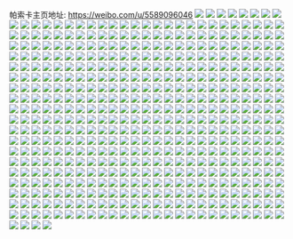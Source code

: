 帕索卡主页地址: https://weibo.com/u/5589096046 
![](https://wx4.sinaimg.cn/mw2000/0066fhcqgy1h96hmkjwcbj32d035c1ky.jpg) 
![](https://wx4.sinaimg.cn/mw2000/0066fhcqgy1h96hmlskj7j32bc3347wi.jpg) 
![](https://wx4.sinaimg.cn/mw2000/0066fhcqgy1h96hmn0o5oj32d035c4qq.jpg) 
![](https://wx4.sinaimg.cn/mw2000/0066fhcqgy1h96i9kzz8qj32eo37knpf.jpg) 
![](https://wx4.sinaimg.cn/mw2000/0066fhcqgy1h96i9lie3wj30xc18gnc5.jpg) 
![](https://wx4.sinaimg.cn/mw2000/0066fhcqgy1h96i9lu96cj307t0dwwf2.jpg) 
![](https://wx4.sinaimg.cn/mw2000/0066fhcqgy1h95vjt4cukj3340269x6q.jpg) 
![](https://wx4.sinaimg.cn/mw2000/0066fhcqgy1h95vjurk4mj32ls2bcx6q.jpg) 
![](https://wx4.sinaimg.cn/mw2000/0066fhcqgy1h95vjwvc4vj32dc35snpe.jpg) 
![](https://wx4.sinaimg.cn/mw2000/0066fhcqgy1h95vjy55m6j31dc0wwx03.jpg) 
![](https://wx4.sinaimg.cn/mw2000/0066fhcqgy1h95vjyvlrhj31dc0wwh74.jpg) 
![](https://wx4.sinaimg.cn/mw2000/0066fhcqgy1h95vk1i2b0j33k02dcx6q.jpg) 
![](https://wx4.sinaimg.cn/mw2000/0066fhcqgy1h95vk3a3stj321y340b2a.jpg) 
![](https://wx4.sinaimg.cn/mw2000/0066fhcqgy1h95vk5n94qj33k02dcx6q.jpg) 
![](https://wx4.sinaimg.cn/mw2000/0066fhcqly1h94thslkz1j31900u0dov.jpg) 
![](https://wx4.sinaimg.cn/mw2000/0066fhcqly1h94thtpv8yj31900u0wk1.jpg) 
![](https://wx4.sinaimg.cn/mw2000/0066fhcqly1h94tht3t09j31900u0ack.jpg) 
![](https://wx4.sinaimg.cn/mw2000/0066fhcqly1h94thoirl9j30u0140ajb.jpg) 
![](https://wx4.sinaimg.cn/mw2000/0066fhcqly1h94thqjk1sj30u00u0n24.jpg) 
![](https://wx4.sinaimg.cn/mw2000/0066fhcqly1h94thp6pk8j30u0140teq.jpg) 
![](https://wx4.sinaimg.cn/mw2000/0066fhcqly1h94thr855aj30u019p7au.jpg) 
![](https://wx4.sinaimg.cn/mw2000/0066fhcqly1h94thpx09gj31900u0qaj.jpg) 
![](https://wx4.sinaimg.cn/mw2000/0066fhcqly1h94thruwu8j317s0u0qbo.jpg) 
![](https://wx4.sinaimg.cn/mw2000/0066fhcqgy1h90x4vyzxyj31c01s0tu1.jpg) 
![](https://wx4.sinaimg.cn/mw2000/0066fhcqgy1h90x50iu90j31c01s0h73.jpg) 
![](https://wx4.sinaimg.cn/mw2000/0066fhcqgy1h90x4xwvmgj31c01s0qp1.jpg) 
![](https://wx4.sinaimg.cn/mw2000/0066fhcqgy1h90x4zpsupj31c01s0x25.jpg) 
![](https://wx4.sinaimg.cn/mw2000/0066fhcqgy1h90x4t8j42j31dc0wwqkr.jpg) 
![](https://wx4.sinaimg.cn/mw2000/0066fhcqgy1h90x4yqslrj31c01s0e1e.jpg) 
![](https://wx4.sinaimg.cn/mw2000/0066fhcqgy1h90x4v5a3rj31c01s01el.jpg) 
![](https://wx4.sinaimg.cn/mw2000/0066fhcqgy1h90x4u7lf0j31c01s0aw8.jpg) 
![](https://wx4.sinaimg.cn/mw2000/0066fhcqgy1h90x51bb5qj31c01s0tuj.jpg) 
![](https://wx4.sinaimg.cn/mw2000/0066fhcqgy1h90x4x3ibuj31c01s01fg.jpg) 
![](https://wx4.sinaimg.cn/mw2000/0066fhcqgy1h902j51r2rj33k02dcu0y.jpg) 
![](https://wx4.sinaimg.cn/mw2000/0066fhcqgy1h902j9pn85j321d340x6p.jpg) 
![](https://wx4.sinaimg.cn/mw2000/0066fhcqgy1h902jq8dggj32d02nk1ky.jpg) 
![](https://wx4.sinaimg.cn/mw2000/0066fhcqgy1h902jrz168j32nk2d04qq.jpg) 
![](https://wx4.sinaimg.cn/mw2000/0066fhcqgy1h902jjcu3ij32dc3k0x6q.jpg) 
![](https://wx4.sinaimg.cn/mw2000/0066fhcqgy1h902jc593fj3340244hdv.jpg) 
![](https://wx4.sinaimg.cn/mw2000/0066fhcqgy1h902je5u2ej3213340e82.jpg) 
![](https://wx4.sinaimg.cn/mw2000/0066fhcqgy1h902jgsj91j33k02dcqv6.jpg) 
![](https://wx4.sinaimg.cn/mw2000/0066fhcqgy1h902jnukj9j34tc37khdy.jpg) 
![](https://wx4.sinaimg.cn/mw2000/0066fhcqgy1h8oa9zpmn2j32dc3k0x6q.jpg) 
![](https://wx4.sinaimg.cn/mw2000/0066fhcqgy1h8oaa2lg4ij33k02dc1kz.jpg) 
![](https://wx4.sinaimg.cn/mw2000/0066fhcqgy1h8oaa6oo65j32dc3k0e83.jpg) 
![](https://wx4.sinaimg.cn/mw2000/0066fhcqgy1h8oaa9q254j32dc3k0qv6.jpg) 
![](https://wx4.sinaimg.cn/mw2000/0066fhcqgy1h8oa4ltxmdj32dc3k07wj.jpg) 
![](https://wx4.sinaimg.cn/mw2000/0066fhcqgy1h8oa4t8mbtj33k02dc7wj.jpg) 
![](https://wx4.sinaimg.cn/mw2000/0066fhcqgy1h8oa4pqdxuj33k02dcu10.jpg) 
![](https://wx4.sinaimg.cn/mw2000/0066fhcqgy1h8oa4ib744j31dc0ww7lb.jpg) 
![](https://wx4.sinaimg.cn/mw2000/0066fhcqgy1h8oa4hfhgdj31dc0wwh6q.jpg) 
![](https://wx4.sinaimg.cn/mw2000/0066fhcqgy1h8ngwns8fhj31dc0wwqnt.jpg) 
![](https://wx4.sinaimg.cn/mw2000/0066fhcqgy1h8ngwptuikj31dc0wwqlv.jpg) 
![](https://wx4.sinaimg.cn/mw2000/0066fhcqgy1h8ngwtv6pcj316a0s6ts5.jpg) 
![](https://wx4.sinaimg.cn/mw2000/0066fhcqgy1h8ngx08x32j31870t6nd0.jpg) 
![](https://wx4.sinaimg.cn/mw2000/0066fhcqgy1h8ngx4qglpj31dc0wwaut.jpg) 
![](https://wx4.sinaimg.cn/mw2000/0066fhcqgy1h8ngxjsbi6j32xe1z71kz.jpg) 
![](https://wx4.sinaimg.cn/mw2000/0066fhcqly1h8mdymj0jmj31900u0jv8.jpg) 
![](https://wx4.sinaimg.cn/mw2000/0066fhcqly1h8mdyn2gyfj318z0u0gpt.jpg) 
![](https://wx4.sinaimg.cn/mw2000/0066fhcqly1h8mdynra1rj318z0u048j.jpg) 
![](https://wx4.sinaimg.cn/mw2000/0066fhcqly1h8mdylwp6zj30u0140gpf.jpg) 
![](https://wx4.sinaimg.cn/mw2000/0066fhcqly1h8mdyo4a1cj31400u043j.jpg) 
![](https://wx4.sinaimg.cn/mw2000/0066fhcqly1h8m258f4ryj30u0140qay.jpg) 
![](https://wx4.sinaimg.cn/mw2000/0066fhcqly1h8m25b2zksj30u01407bj.jpg) 
![](https://wx4.sinaimg.cn/mw2000/0066fhcqly1h8m259fk1dj30u01400wl.jpg) 
![](https://wx4.sinaimg.cn/mw2000/0066fhcqly1h8m259z0ljj30u014011b.jpg) 
![](https://wx4.sinaimg.cn/mw2000/0066fhcqly1h8m25ajyj1j31400u0gps.jpg) 
![](https://wx4.sinaimg.cn/mw2000/0066fhcqly1h8m258z0ydj30u0140diy.jpg) 
![](https://wx4.sinaimg.cn/mw2000/0066fhcqgy1h8h9i9v5wjj30rr1dcdw9.jpg) 
![](https://wx4.sinaimg.cn/mw2000/0066fhcqgy1h8h9i2js49j31dc0ww1dc.jpg) 
![](https://wx4.sinaimg.cn/mw2000/0066fhcqgy1h8h9i37mu5j30ww1dc7nk.jpg) 
![](https://wx4.sinaimg.cn/mw2000/0066fhcqgy1h8h9i5yv36j31dc0ww4k5.jpg) 
![](https://wx4.sinaimg.cn/mw2000/0066fhcqgy1h8h9i7ies5j31dc0wwdza.jpg) 
![](https://wx4.sinaimg.cn/mw2000/0066fhcqgy1h8h9i93pufj30ww1dckam.jpg) 
![](https://wx4.sinaimg.cn/mw2000/0066fhcqgy1h8h9i3vc6mj31dc0wwqkz.jpg) 
![](https://wx4.sinaimg.cn/mw2000/0066fhcqgy1h8h9i4kn5cj30ww1dctme.jpg) 
![](https://wx4.sinaimg.cn/mw2000/0066fhcqgy1h8h9i57bivj31dc0wwapp.jpg) 
![](https://wx4.sinaimg.cn/mw2000/0066fhcqgy1h8h9i6q4znj31dc0wwe06.jpg) 
![](https://wx4.sinaimg.cn/mw2000/0066fhcqgy1h8h9i8bmhpj31dc0ww1e8.jpg) 
![](https://wx4.sinaimg.cn/mw2000/0066fhcqly1h8gfrin9a1j31900u044o.jpg) 
![](https://wx4.sinaimg.cn/mw2000/0066fhcqly1h8gfyl9ysvj31900u0dm9.jpg) 
![](https://wx4.sinaimg.cn/mw2000/0066fhcqly1h8gfyltbcqj31900u0q87.jpg) 
![](https://wx4.sinaimg.cn/mw2000/0066fhcqly1h8gfym861pj31900u0age.jpg) 
![](https://wx4.sinaimg.cn/mw2000/0066fhcqly1h8gfyn31ijj31900u0q7p.jpg) 
![](https://wx4.sinaimg.cn/mw2000/0066fhcqly1h8gfynkpmwj30u019042w.jpg) 
![](https://wx4.sinaimg.cn/mw2000/0066fhcqly1h8gfynyf5zj31900u0thh.jpg) 
![](https://wx4.sinaimg.cn/mw2000/0066fhcqly1h8gfyo8takj30u0190wk3.jpg) 
![](https://wx4.sinaimg.cn/mw2000/0066fhcqly1h8gfyolm9fj31900u0tcv.jpg) 
![](https://wx4.sinaimg.cn/mw2000/0066fhcqly1h8gfyp01snj30u0140agx.jpg) 
![](https://wx4.sinaimg.cn/mw2000/0066fhcqly1h8gbngdoc4j31900u0gq7.jpg) 
![](https://wx4.sinaimg.cn/mw2000/0066fhcqly1h8gbneoo32j30u0140wjz.jpg) 
![](https://wx4.sinaimg.cn/mw2000/0066fhcqly1h8gbndoyjtj30u0140q8v.jpg) 
![](https://wx4.sinaimg.cn/mw2000/0066fhcqly1h8gbnd6x1ej30u0140tfi.jpg) 
![](https://wx4.sinaimg.cn/mw2000/0066fhcqly1h8gbne6oj9j30u01407b8.jpg) 
![](https://wx4.sinaimg.cn/mw2000/0066fhcqly1h8gbnfj43mj30u0140gsl.jpg) 
![](https://wx4.sinaimg.cn/mw2000/0066fhcqly1h8gbng10n9j30u01407af.jpg) 
![](https://wx4.sinaimg.cn/mw2000/0066fhcqly1h8gbngy62ij30u00u0akg.jpg) 
![](https://wx4.sinaimg.cn/mw2000/0066fhcqly1h8gbnhlkyqj30u00u0k35.jpg) 
![](https://wx4.sinaimg.cn/mw2000/0066fhcqgy1h8fzcyq73yj31400u0wju.jpg) 
![](https://wx4.sinaimg.cn/mw2000/0066fhcqgy1h8fz9r4h99j30u0190144.jpg) 
![](https://wx4.sinaimg.cn/mw2000/0066fhcqgy1h8fz9nj2bij31900u0wm0.jpg) 
![](https://wx4.sinaimg.cn/mw2000/0066fhcqgy1h8fz9q32mej30u019011e.jpg) 
![](https://wx4.sinaimg.cn/mw2000/0066fhcqgy1h8fz9ojz0vj30u0190wjm.jpg) 
![](https://wx4.sinaimg.cn/mw2000/0066fhcqgy1h8fz9qj055j31900u043h.jpg) 
![](https://wx4.sinaimg.cn/mw2000/0066fhcqgy1h8fz9o29ngj31900u07cs.jpg) 
![](https://wx4.sinaimg.cn/mw2000/0066fhcqgy1h8fz9pjehzj30u019079q.jpg) 
![](https://wx4.sinaimg.cn/mw2000/0066fhcqgy1h8fz9p2cl2j31900u0dkz.jpg) 
![](https://wx4.sinaimg.cn/mw2000/0066fhcqgy1h8fz9roystj30u0190dm3.jpg) 
![](https://wx4.sinaimg.cn/mw2000/0066fhcqgy1h8fdu9tny7j31400u045w.jpg) 
![](https://wx4.sinaimg.cn/mw2000/0066fhcqgy1h8fe188v7fj30u00u0n0h.jpg) 
![](https://wx4.sinaimg.cn/mw2000/0066fhcqgy1h8fdu982snj30u00u0gpp.jpg) 
![](https://wx4.sinaimg.cn/mw2000/0066fhcqgy1h8fdu8pds0j30u0140n1f.jpg) 
![](https://wx4.sinaimg.cn/mw2000/0066fhcqgy1h8fdu87grtj30u0140wlc.jpg) 
![](https://wx4.sinaimg.cn/mw2000/0066fhcqgy1h8fdu70mb4j30u0140afi.jpg) 
![](https://wx4.sinaimg.cn/mw2000/0066fhcqgy1h8fdu7idx0j30u014043r.jpg) 
![](https://wx4.sinaimg.cn/mw2000/0066fhcqgy1h8fdu3gqm2j30u0140n2w.jpg) 
![](https://wx4.sinaimg.cn/mw2000/0066fhcqgy1h8fdu54nk9j30u00u0gpb.jpg) 
![](https://wx4.sinaimg.cn/mw2000/0066fhcqgy1h8fdu3zkt6j30u0140tg0.jpg) 
![](https://wx4.sinaimg.cn/mw2000/0066fhcqgy1h8fdu6gbhij30u0140jyj.jpg) 
![](https://wx4.sinaimg.cn/mw2000/0066fhcqgy1h8fduad1udj31hc0u04bk.jpg) 
![](https://wx4.sinaimg.cn/mw2000/0066fhcqgy1h8fdub690cj31910u0wou.jpg) 
![](https://wx4.sinaimg.cn/mw2000/0066fhcqgy1h8f30luao5j318z0u0wow.jpg) 
![](https://wx4.sinaimg.cn/mw2000/0066fhcqgy1h8f30lcaksj31900u0dsf.jpg) 
![](https://wx4.sinaimg.cn/mw2000/0066fhcqgy1h8f30of59wj31900u0dmh.jpg) 
![](https://wx4.sinaimg.cn/mw2000/0066fhcqgy1h8f30ncliej30u0190grb.jpg) 
![](https://wx4.sinaimg.cn/mw2000/0066fhcqgy1h8f30oti3aj30w60lgtdi.jpg) 
![](https://wx4.sinaimg.cn/mw2000/0066fhcqgy1h8f30ns561j310z0onq87.jpg) 
![](https://wx4.sinaimg.cn/mw2000/0066fhcqgy1h8f30ru47yj30u01907c9.jpg) 
![](https://wx4.sinaimg.cn/mw2000/0066fhcqgy1h8f30meyyjj31900u0tit.jpg) 
![](https://wx4.sinaimg.cn/mw2000/0066fhcqgy1h8f30sekgqj31900u0dt8.jpg) 
![](https://wx4.sinaimg.cn/mw2000/0066fhcqgy1h8f30mvypfj30u01900yd.jpg) 
![](https://wx4.sinaimg.cn/mw2000/0066fhcqgy1h8f30pcgt2j317i0t0k2p.jpg) 
![](https://wx4.sinaimg.cn/mw2000/0066fhcqgy1h8f30purf5j31900u0tgo.jpg) 
![](https://wx4.sinaimg.cn/mw2000/0066fhcqgy1h8f30qo4awj31900u047k.jpg) 
![](https://wx4.sinaimg.cn/mw2000/0066fhcqgy1h8f30r7ahuj31900u07df.jpg) 
![](https://wx4.sinaimg.cn/mw2000/0066fhcqgy1h8e59sp5hjj30u00u07er.jpg) 
![](https://wx4.sinaimg.cn/mw2000/0066fhcqgy1h8e59t56q2j30u00u0q7c.jpg) 
![](https://wx4.sinaimg.cn/mw2000/0066fhcqgy1h8e59tmq52j30u00u0gql.jpg) 
![](https://wx4.sinaimg.cn/mw2000/0066fhcqgy1h8ds9d6wz9j31900u0tjh.jpg) 
![](https://wx4.sinaimg.cn/mw2000/0066fhcqgy1h8ds9dn0m1j30u01900yn.jpg) 
![](https://wx4.sinaimg.cn/mw2000/0066fhcqgy1h8ds9e4wo8j30u01907e0.jpg) 
![](https://wx4.sinaimg.cn/mw2000/0066fhcqgy1h8ds9eoc89j31900u0ai0.jpg) 
![](https://wx4.sinaimg.cn/mw2000/0066fhcqgy1h8ds9f7ezpj30u0190wlo.jpg) 
![](https://wx4.sinaimg.cn/mw2000/0066fhcqgy1h8ds9fo8txj30rc14utep.jpg) 
![](https://wx4.sinaimg.cn/mw2000/0066fhcqgy1h8ds9hxoqwj30u0190dpx.jpg) 
![](https://wx4.sinaimg.cn/mw2000/0066fhcqgy1h8ds9iixq7j30u01907er.jpg) 
![](https://wx4.sinaimg.cn/mw2000/0066fhcqgy1h8ds9gqkodj31900u0dlw.jpg) 
![](https://wx4.sinaimg.cn/mw2000/0066fhcqgy1h8ds9hdxexj30u0190n99.jpg) 
![](https://wx4.sinaimg.cn/mw2000/0066fhcqgy1h8ds6aze52j31900u0wk7.jpg) 
![](https://wx4.sinaimg.cn/mw2000/0066fhcqgy1h8ds6bvu9aj30u0190gv7.jpg) 
![](https://wx4.sinaimg.cn/mw2000/0066fhcqgy1h8ds6elsd9j30u019045p.jpg) 
![](https://wx4.sinaimg.cn/mw2000/0066fhcqgy1h8ds6cbh8qj30u0190dmf.jpg) 
![](https://wx4.sinaimg.cn/mw2000/0066fhcqgy1h8ds6behs5j30u0190wkl.jpg) 
![](https://wx4.sinaimg.cn/mw2000/0066fhcqgy1h8ds6dlircj30u0190k3n.jpg) 
![](https://wx4.sinaimg.cn/mw2000/0066fhcqgy1h8ds6d0hdjj30u0190q7n.jpg) 
![](https://wx4.sinaimg.cn/mw2000/0066fhcqgy1h8ds6e5aqij31900u0wox.jpg) 
![](https://wx4.sinaimg.cn/mw2000/0066fhcqgy1h8ds6f7izfj30u019019n.jpg) 
![](https://wx4.sinaimg.cn/mw2000/0066fhcqgy1h8ds6ftycsj30u01904ei.jpg) 
![](https://wx4.sinaimg.cn/mw2000/0066fhcqgy1h8dmytzs9tj31900u0tes.jpg) 
![](https://wx4.sinaimg.cn/mw2000/0066fhcqgy1h8dmyuk515j31900u0qa0.jpg) 
![](https://wx4.sinaimg.cn/mw2000/0066fhcqgy1h8dmyuzxjuj31900u0grz.jpg) 
![](https://wx4.sinaimg.cn/mw2000/0066fhcqgy1h8dmyvjd5nj31900u0jxx.jpg) 
![](https://wx4.sinaimg.cn/mw2000/0066fhcqgy1h8dmyw52yvj31900u07ar.jpg) 
![](https://wx4.sinaimg.cn/mw2000/0066fhcqgy1h8dmywqfgvj30u0140tfm.jpg) 
![](https://wx4.sinaimg.cn/mw2000/0066fhcqgy1h8dmyx96uej30u0140agy.jpg) 
![](https://wx4.sinaimg.cn/mw2000/0066fhcqgy1h8dmyyn60rj30u0140q9t.jpg) 
![](https://wx4.sinaimg.cn/mw2000/0066fhcqgy1h8dmyz7n6aj30u0140jur.jpg) 
![](https://wx4.sinaimg.cn/mw2000/0066fhcqgy1h8dmzf1hqsj30u0140798.jpg) 
![](https://wx4.sinaimg.cn/mw2000/0066fhcqgy1h8dmzg3gfaj30u0140grc.jpg) 
![](https://wx4.sinaimg.cn/mw2000/0066fhcqgy1h8dmzgo9rbj30u014045e.jpg) 
![](https://wx4.sinaimg.cn/mw2000/0066fhcqgy1h8dmzhat53j30u0140qa5.jpg) 
![](https://wx4.sinaimg.cn/mw2000/0066fhcqgy1h8dmzhu906j30u019010l.jpg) 
![](https://wx4.sinaimg.cn/mw2000/0066fhcqgy1h8dmzihmtij30u01hathe.jpg) 
![](https://wx4.sinaimg.cn/mw2000/0066fhcqgy1h8dmzmdywaj31hb0u0nbq.jpg) 
![](https://wx4.sinaimg.cn/mw2000/0066fhcqgy1h8dmznaskbj30u01hagwa.jpg) 
![](https://wx4.sinaimg.cn/mw2000/0066fhcqgy1h8dmzobknbj31hb0u0gwb.jpg) 
![](https://wx4.sinaimg.cn/mw2000/0066fhcqgy1h8dm4cafmcj30u01y0tgq.jpg) 
![](https://wx4.sinaimg.cn/mw2000/0066fhcqgy1h8cxrlhup7j31900u0108.jpg) 
![](https://wx4.sinaimg.cn/mw2000/0066fhcqgy1h8cxrnom6dj311w0p8gry.jpg) 
![](https://wx4.sinaimg.cn/mw2000/0066fhcqgy1h8cxrqbstgj31900u07cv.jpg) 
![](https://wx4.sinaimg.cn/mw2000/0066fhcqgy1h8cxrsd14xj30u019045d.jpg) 
![](https://wx4.sinaimg.cn/mw2000/0066fhcqgy1h8cxrub1pmj311u0p8gru.jpg) 
![](https://wx4.sinaimg.cn/mw2000/0066fhcqgy1h8cxrx4cpvj31900u0qc4.jpg) 
![](https://wx4.sinaimg.cn/mw2000/0066fhcqgy1h8cxs0qq0mj30u0190ai8.jpg) 
![](https://wx4.sinaimg.cn/mw2000/0066fhcqgy1h8cxs46dqqj318d0u0gtn.jpg) 
![](https://wx4.sinaimg.cn/mw2000/0066fhcqgy1h8cxsmw0n4j30u019010n.jpg) 
![](https://wx4.sinaimg.cn/mw2000/0066fhcqgy1h8cxsnpmswj30u0190dof.jpg) 
![](https://wx4.sinaimg.cn/mw2000/0066fhcqgy1h8cxspegkmj30u0190gus.jpg) 
![](https://wx4.sinaimg.cn/mw2000/0066fhcqgy1h8cxsr2lrsj30u01907cd.jpg) 
![](https://wx4.sinaimg.cn/mw2000/0066fhcqgy1h8cxss52j5j30u019jtdp.jpg) 
![](https://wx4.sinaimg.cn/mw2000/0066fhcqgy1h8cr0v4e7kj30u019041q.jpg) 
![](https://wx4.sinaimg.cn/mw2000/0066fhcqgy1h8cr0u3b09j30u0190dh6.jpg) 
![](https://wx4.sinaimg.cn/mw2000/0066fhcqgy1h8cr0wz9wgj318z0u0q4r.jpg) 
![](https://wx4.sinaimg.cn/mw2000/0066fhcqgy1h8cr0vyxm7j30u0190q5z.jpg) 
![](https://wx4.sinaimg.cn/mw2000/0066fhcqgy1h8cr0wl4gpj30u0190wgm.jpg) 
![](https://wx4.sinaimg.cn/mw2000/0066fhcqgy1h8cr0za4pxj30u0190gn5.jpg) 
![](https://wx4.sinaimg.cn/mw2000/0066fhcqgy1h8cr0yrb53j31900u077o.jpg) 
![](https://wx4.sinaimg.cn/mw2000/0066fhcqgy1h8cr0ul3bij30u0190n1k.jpg) 
![](https://wx4.sinaimg.cn/mw2000/0066fhcqgy1h8cr0yayghj31900u0441.jpg) 
![](https://wx4.sinaimg.cn/mw2000/0066fhcqgy1h8cr0zqfvhj30u0190myi.jpg) 
![](https://wx4.sinaimg.cn/mw2000/0066fhcqgy1h8bwh2epqkj31900u042i.jpg) 
![](https://wx4.sinaimg.cn/mw2000/0066fhcqgy1h8bwh2ucg0j30u0140q5o.jpg) 
![](https://wx4.sinaimg.cn/mw2000/0066fhcqgy1h8bwstd12gj30u0140djy.jpg) 
![](https://wx4.sinaimg.cn/mw2000/0066fhcqgy1h8bwh4apvmj31900u0wkk.jpg) 
![](https://wx4.sinaimg.cn/mw2000/0066fhcqgy1h8by2791gtj30u01hbn18.jpg) 
![](https://wx4.sinaimg.cn/mw2000/0066fhcqgy1h8bwrg0h5jj30u0140q7u.jpg) 
![](https://wx4.sinaimg.cn/mw2000/0066fhcqgy1h8bwh57k1rj30u0140n2t.jpg) 
![](https://wx4.sinaimg.cn/mw2000/0066fhcqgy1h8bx3farf5j31900u0afr.jpg) 
![](https://wx4.sinaimg.cn/mw2000/0066fhcqgy1h8bx4fyf8sj30u0140n39.jpg) 
![](https://wx4.sinaimg.cn/mw2000/0066fhcqgy1h8bqpvkaxuj30rq15kq7e.jpg) 
![](https://wx4.sinaimg.cn/mw2000/0066fhcqgy1h8bqpvz2m0j31900u0dkp.jpg) 
![](https://wx4.sinaimg.cn/mw2000/0066fhcqgy1h8bqpwh6lfj31900u0jzb.jpg) 
![](https://wx4.sinaimg.cn/mw2000/0066fhcqgy1h8bqpwxgr3j31900u0afs.jpg) 
![](https://wx4.sinaimg.cn/mw2000/0066fhcqgy1h8bqq3v7iej31640s3wjd.jpg) 
![](https://wx4.sinaimg.cn/mw2000/0066fhcqgy1h8bqq4oyvpj31900u0n5v.jpg) 
![](https://wx4.sinaimg.cn/mw2000/0066fhcqgy1h8bqq5jdboj30u0190jvr.jpg) 
![](https://wx4.sinaimg.cn/mw2000/0066fhcqgy1h8bqq8160oj30u01hbahv.jpg) 
![](https://wx4.sinaimg.cn/mw2000/0066fhcqgy1h8bqq6ohw1j31hb0u0tl6.jpg) 
![](https://wx4.sinaimg.cn/mw2000/0066fhcqgy1h8bp5zjsxnj31900u0jxl.jpg) 
![](https://wx4.sinaimg.cn/mw2000/0066fhcqgy1h8bp61amnsj31900u0jva.jpg) 
![](https://wx4.sinaimg.cn/mw2000/0066fhcqgy1h8bp61rgycj31900u0ady.jpg) 
![](https://wx4.sinaimg.cn/mw2000/0066fhcqgy1h8bp629z8kj31900u0qc6.jpg) 
![](https://wx4.sinaimg.cn/mw2000/0066fhcqgy1h8bp60exjtj30u0190n3v.jpg) 
![](https://wx4.sinaimg.cn/mw2000/0066fhcqgy1h8bp62qimyj30u01q044s.jpg) 
![](https://wx4.sinaimg.cn/mw2000/0066fhcqgy1h8bp5ntgmnj31400u0ah2.jpg) 
![](https://wx4.sinaimg.cn/mw2000/0066fhcqgy1h8bp5xslu3j31hc0u0aj7.jpg) 
![](https://wx4.sinaimg.cn/mw2000/0066fhcqgy1h8bp5v3yfsj30u01hcjzi.jpg) 
![](https://wx4.sinaimg.cn/mw2000/0066fhcqgy1h8bm0cnjssj30u01hctjt.jpg) 
![](https://wx4.sinaimg.cn/mw2000/0066fhcqgy1h8blwidnigj31900u0toe.jpg) 
![](https://wx4.sinaimg.cn/mw2000/0066fhcqgy1h8blwsiermj31900u0an2.jpg) 
![](https://wx4.sinaimg.cn/mw2000/0066fhcqgy1h8blwv8sd5j30u0190wm7.jpg) 
![](https://wx4.sinaimg.cn/mw2000/0066fhcqgy1h8blwgzy5bj31900u0gtk.jpg) 
![](https://wx4.sinaimg.cn/mw2000/0066fhcqgy1h8blwtr9e8j31900u07ge.jpg) 
![](https://wx4.sinaimg.cn/mw2000/0066fhcqgy1h8blwgf1m3j31900u0q7g.jpg) 
![](https://wx4.sinaimg.cn/mw2000/0066fhcqgy1h8blwvz29uj31900u0tgr.jpg) 
![](https://wx4.sinaimg.cn/mw2000/0066fhcqgy1h8blwx3pfmj30u01hbqhj.jpg) 
![](https://wx4.sinaimg.cn/mw2000/0066fhcqgy1h8blwhjcp7j31900u044u.jpg) 
![](https://wx4.sinaimg.cn/mw2000/0066fhcqgy1h8blwfy0u8j30u0190afz.jpg) 
![](https://wx4.sinaimg.cn/mw2000/0066fhcqgy1h8blwt43qpj31900u0k08.jpg) 
![](https://wx4.sinaimg.cn/mw2000/0066fhcqgy1h8blwuc2m7j30u0190ajo.jpg) 
![](https://wx4.sinaimg.cn/mw2000/0066fhcqgy1h8blwwf03ej31900u0tdc.jpg) 
![](https://wx4.sinaimg.cn/mw2000/0066fhcqgy1h8blwxumvgj31ha0u0tim.jpg) 
![](https://wx4.sinaimg.cn/mw2000/0066fhcqgy1h8bizuauigj30u00u0jvm.jpg) 
![](https://wx4.sinaimg.cn/mw2000/0066fhcqgy1h8bj0ex6v5j30u00u0wic.jpg) 
![](https://wx4.sinaimg.cn/mw2000/0066fhcqgy1h8bj16eaxqj30u00u0goa.jpg) 
![](https://wx4.sinaimg.cn/mw2000/0066fhcqgy1h8bj1g4bjmj30u00u0gnr.jpg) 
![](https://wx4.sinaimg.cn/mw2000/0066fhcqgy1h8biz9603xj31hc0u0drz.jpg) 
![](https://wx4.sinaimg.cn/mw2000/0066fhcqgy1h8bizawkoej30u0140whl.jpg) 
![](https://wx4.sinaimg.cn/mw2000/0066fhcqgy1h8bizcbzx3j31900u0dkf.jpg) 
![](https://wx4.sinaimg.cn/mw2000/0066fhcqgy1h8bizbwhl2j31900u0dls.jpg) 
![](https://wx4.sinaimg.cn/mw2000/0066fhcqgy1h8biz9t4fqj30u0140afj.jpg) 
![](https://wx4.sinaimg.cn/mw2000/0066fhcqgy1h8bizad6txj30u00u00zg.jpg) 
![](https://wx4.sinaimg.cn/mw2000/0066fhcqgy1h8bizbepdfj30u00u0jxd.jpg) 
![](https://wx4.sinaimg.cn/mw2000/0066fhcqgy1h8bj66bc1bj31900u0whv.jpg) 
![](https://wx4.sinaimg.cn/mw2000/0066fhcqgy1h8bd0326g6j30u0190jy7.jpg) 
![](https://wx4.sinaimg.cn/mw2000/0066fhcqgy1h8bczbvarij31hc0u0wns.jpg) 
![](https://wx4.sinaimg.cn/mw2000/0066fhcqgy1h8bd0s6ch4j30u018z44c.jpg) 
![](https://wx4.sinaimg.cn/mw2000/0066fhcqgy1h8bd3mqoyoj31900u0q7h.jpg) 
![](https://wx4.sinaimg.cn/mw2000/0066fhcqgy1h8bczrskstj30u019j7bj.jpg) 
![](https://wx4.sinaimg.cn/mw2000/0066fhcqgy1h8bd0fu47xj31hc0u046y.jpg) 
![](https://wx4.sinaimg.cn/mw2000/0066fhcqgy1h8bd2dc49hj31hc0u00zh.jpg) 
![](https://wx4.sinaimg.cn/mw2000/0066fhcqgy1h8bcsimqrfj30u01hzafe.jpg) 
![](https://wx4.sinaimg.cn/mw2000/0066fhcqgy1h8bd1u5824j310y0om43f.jpg) 
![](https://wx4.sinaimg.cn/mw2000/0066fhcqgy1h8bcsi1i49j30u01hudm8.jpg) 
![](https://wx4.sinaimg.cn/mw2000/0066fhcqgy1h8bd24l9rzj30u01hcwkd.jpg) 
![](https://wx4.sinaimg.cn/mw2000/0066fhcqgy1h8bd2oo3hwj31hc0u0ak2.jpg) 
![](https://wx4.sinaimg.cn/mw2000/0066fhcqgy1h8bd2wahyvj31900u0adr.jpg) 
![](https://wx4.sinaimg.cn/mw2000/0066fhcqgy1h8bd3144b0j31900u0gp7.jpg) 
![](https://wx4.sinaimg.cn/mw2000/0066fhcqgy1h8bd35i1yxj30u0190dla.jpg) 
![](https://wx4.sinaimg.cn/mw2000/0066fhcqgy1h8bc2rjb9cj30u01907d8.jpg) 
![](https://wx4.sinaimg.cn/mw2000/0066fhcqgy1h8bc2wzfjvj30u01hck1s.jpg) 
![](https://wx4.sinaimg.cn/mw2000/0066fhcqgy1h8bc2v4c50j30u0190n7e.jpg) 
![](https://wx4.sinaimg.cn/mw2000/0066fhcqgy1h8bc2whzewj30u0190qd7.jpg) 
![](https://wx4.sinaimg.cn/mw2000/0066fhcqgy1h8bc2xzzdlj30u0190tgs.jpg) 
![](https://wx4.sinaimg.cn/mw2000/0066fhcqgy1h8bc2ueeygj30u0190k16.jpg) 
![](https://wx4.sinaimg.cn/mw2000/0066fhcqgy1h8bc2sk1clj30u018zdpl.jpg) 
![](https://wx4.sinaimg.cn/mw2000/0066fhcqgy1h8bc2xicv3j30u01hcwqo.jpg) 
![](https://wx4.sinaimg.cn/mw2000/0066fhcqgy1h8bc2vs5mpj30u01907dr.jpg) 
![](https://wx4.sinaimg.cn/mw2000/0066fhcqgy1h8asnbh7xjj30u0190dn8.jpg) 
![](https://wx4.sinaimg.cn/mw2000/0066fhcqgy1h8asn89230j30u019011f.jpg) 
![](https://wx4.sinaimg.cn/mw2000/0066fhcqgy1h8asnak2kwj31900u0tn3.jpg) 
![](https://wx4.sinaimg.cn/mw2000/0066fhcqgy1h8asnb1w4qj31900u0tky.jpg) 
![](https://wx4.sinaimg.cn/mw2000/0066fhcqgy1h8asn7qntlj30u0190akb.jpg) 
![](https://wx4.sinaimg.cn/mw2000/0066fhcqgy1h8asn8uqjoj31900u07ei.jpg) 
![](https://wx4.sinaimg.cn/mw2000/0066fhcqgy1h8asn6k6ayj31900u011v.jpg) 
![](https://wx4.sinaimg.cn/mw2000/0066fhcqgy1h8asn9d85oj30u019043s.jpg) 
![](https://wx4.sinaimg.cn/mw2000/0066fhcqgy1h8asn9xeuuj31900u0n2h.jpg) 
![](https://wx4.sinaimg.cn/mw2000/0066fhcqgy1h8ap368dnyj31900u0agl.jpg) 
![](https://wx4.sinaimg.cn/mw2000/0066fhcqgy1h8ap36n4qbj31900u043e.jpg) 
![](https://wx4.sinaimg.cn/mw2000/0066fhcqgy1h8ap3720thj31900u0gq8.jpg) 
![](https://wx4.sinaimg.cn/mw2000/0066fhcqgy1h8ap37kftej31900u0wme.jpg) 
![](https://wx4.sinaimg.cn/mw2000/0066fhcqgy1h8ap387ogkj30u0190gqp.jpg) 
![](https://wx4.sinaimg.cn/mw2000/0066fhcqgy1h8ap39k8vwj31900u043k.jpg) 
![](https://wx4.sinaimg.cn/mw2000/0066fhcqgy1h8ap4e06l6j30sk16wn60.jpg) 
![](https://wx4.sinaimg.cn/mw2000/0066fhcqgy1h8ap4eip8xj31900u0gpe.jpg) 
![](https://wx4.sinaimg.cn/mw2000/0066fhcqgy1h8ap4f2y7bj30u0140aj6.jpg) 
![](https://wx4.sinaimg.cn/mw2000/0066fhcqgy1h8ap4flbx5j31400u0gr3.jpg) 
![](https://wx4.sinaimg.cn/mw2000/0066fhcqgy1h8ap4g4t5hj31400u0gth.jpg) 
![](https://wx4.sinaimg.cn/mw2000/0066fhcqgy1h8ap4goab7j30u0140n3h.jpg) 
![](https://wx4.sinaimg.cn/mw2000/0066fhcqgy1h8ap4h7fdmj30u00xtjxc.jpg) 
![](https://wx4.sinaimg.cn/mw2000/0066fhcqgy1h8ap4hsjclj30u00xtdmv.jpg) 
![](https://wx4.sinaimg.cn/mw2000/0066fhcqgy1h8aidblmqvj30u00xtdos.jpg) 
![](https://wx4.sinaimg.cn/mw2000/0066fhcqgy1h8aidceniyj31400u0k30.jpg) 
![](https://wx4.sinaimg.cn/mw2000/0066fhcqgy1h8aidavahhj30u00xtn5m.jpg) 
![](https://wx4.sinaimg.cn/mw2000/0066fhcqgy1h8aidr5zjij30u0140tk4.jpg) 
![](https://wx4.sinaimg.cn/mw2000/0066fhcqgy1h8aidrrnt6j30u0140wm9.jpg) 
![](https://wx4.sinaimg.cn/mw2000/0066fhcqgy1h8aidqi3k5j31400u0dp2.jpg) 
![](https://wx4.sinaimg.cn/mw2000/0066fhcqgy1h8aidh6y53j318i0u0n4t.jpg) 
![](https://wx4.sinaimg.cn/mw2000/0066fhcqgy1h8aidgq8zqj30u019879e.jpg) 
![](https://wx4.sinaimg.cn/mw2000/0066fhcqgy1h8aidho8rdj31820u044w.jpg) 
![](https://wx4.sinaimg.cn/mw2000/0066fhcqgy1h8ac6n7k6pj31900u00x1.jpg) 
![](https://wx4.sinaimg.cn/mw2000/0066fhcqgy1h8ac6nlm52j31900u0n0q.jpg) 
![](https://wx4.sinaimg.cn/mw2000/0066fhcqgy1h8ac6o19f3j31900u0gq5.jpg) 
![](https://wx4.sinaimg.cn/mw2000/0066fhcqgy1h8ac6okgzqj31900u0whz.jpg) 
![](https://wx4.sinaimg.cn/mw2000/0066fhcqgy1h8ac6oxwtkj31900u0q8s.jpg) 
![](https://wx4.sinaimg.cn/mw2000/0066fhcqgy1h8ac6pbfisj31900u0q82.jpg) 
![](https://wx4.sinaimg.cn/mw2000/0066fhcqgy1h8ac6pr7ezj31900u0wk9.jpg) 
![](https://wx4.sinaimg.cn/mw2000/0066fhcqgy1h8ac6q5nthj31900u00yo.jpg) 
![](https://wx4.sinaimg.cn/mw2000/0066fhcqgy1h8ac6ql3guj31900u0gqf.jpg) 
![](https://wx4.sinaimg.cn/mw2000/0066fhcqgy1h8ac6r7slhj31900u0dky.jpg) 
![](https://wx4.sinaimg.cn/mw2000/0066fhcqgy1h8ac6rrw97j30u014079q.jpg) 
![](https://wx4.sinaimg.cn/mw2000/0066fhcqgy1h8ac6s8qe7j30u0140wk2.jpg) 
![](https://wx4.sinaimg.cn/mw2000/0066fhcqgy1h8ac6soblbj30u01400xr.jpg) 
![](https://wx4.sinaimg.cn/mw2000/0066fhcqgy1h8ac6t5b09j30u0140afi.jpg) 
![](https://wx4.sinaimg.cn/mw2000/0066fhcqgy1h89knnear7j30u014044j.jpg) 
![](https://wx4.sinaimg.cn/mw2000/0066fhcqgy1h89kngzik6j30u0140gqe.jpg) 
![](https://wx4.sinaimg.cn/mw2000/0066fhcqgy1h89knq6z3qj30u014078n.jpg) 
![](https://wx4.sinaimg.cn/mw2000/0066fhcqgy1h89kng8bebj30u0140n23.jpg) 
![](https://wx4.sinaimg.cn/mw2000/0066fhcqgy1h89knhnp0tj30u0140dl3.jpg) 
![](https://wx4.sinaimg.cn/mw2000/0066fhcqgy1h89knjr23fj30u0140dk6.jpg) 
![](https://wx4.sinaimg.cn/mw2000/0066fhcqgy1h89knkqbwvj30u0140afr.jpg) 
![](https://wx4.sinaimg.cn/mw2000/0066fhcqgy1h89knlj53oj30u0140jw4.jpg) 
![](https://wx4.sinaimg.cn/mw2000/0066fhcqgy1h89knr90etj30u0140n0x.jpg) 
![](https://wx4.sinaimg.cn/mw2000/0066fhcqgy1h89jeqfq7zj30u0190q7m.jpg) 
![](https://wx4.sinaimg.cn/mw2000/0066fhcqgy1h89jer05upj30u0190gvs.jpg) 
![](https://wx4.sinaimg.cn/mw2000/0066fhcqgy1h89jery49wj30u0190jzz.jpg) 
![](https://wx4.sinaimg.cn/mw2000/0066fhcqgy1h89jesh24dj31900u0dko.jpg) 
![](https://wx4.sinaimg.cn/mw2000/0066fhcqgy1h89jeri7q2j30u019044p.jpg) 
![](https://wx4.sinaimg.cn/mw2000/0066fhcqgy1h89jetc0b5j31900u042r.jpg) 
![](https://wx4.sinaimg.cn/mw2000/0066fhcqgy1h89jeswx2tj30u0190gst.jpg) 
![](https://wx4.sinaimg.cn/mw2000/0066fhcqgy1h89jety57hj30u0190qdn.jpg) 
![](https://wx4.sinaimg.cn/mw2000/0066fhcqgy1h89jeuihb3j30u01907e9.jpg) 
![](https://wx4.sinaimg.cn/mw2000/0066fhcqgy1h89jev2hk7j31900u0jxb.jpg) 
![](https://wx4.sinaimg.cn/mw2000/0066fhcqgy1h899931swoj30u01400v8.jpg) 
![](https://wx4.sinaimg.cn/mw2000/0066fhcqgy1h89992hd7sj30u0140n3o.jpg) 
![](https://wx4.sinaimg.cn/mw2000/0066fhcqgy1h89991ce3gj30u0140dmt.jpg) 
![](https://wx4.sinaimg.cn/mw2000/0066fhcqgy1h89993h370j30u015htdj.jpg) 
![](https://wx4.sinaimg.cn/mw2000/0066fhcqgy1h899ak0judj30u00u0tfd.jpg) 
![](https://wx4.sinaimg.cn/mw2000/0066fhcqgy1h89993w3qwj30u00xtdl5.jpg) 
![](https://wx4.sinaimg.cn/mw2000/0066fhcqgy1h899audhahj31900u0tdx.jpg) 
![](https://wx4.sinaimg.cn/mw2000/0066fhcqgy1h899auu55uj31900u0dl6.jpg) 
![](https://wx4.sinaimg.cn/mw2000/0066fhcqgy1h89999f6hij30u014079f.jpg) 
![](https://wx4.sinaimg.cn/mw2000/0066fhcqgy1h83vl84vl8j31710u0qi0.jpg) 
![](https://wx4.sinaimg.cn/mw2000/0066fhcqgy1h83vl98awlj321s340qv5.jpg) 
![](https://wx4.sinaimg.cn/mw2000/0066fhcqgy1h83vlakcidj322c340e82.jpg) 
![](https://wx4.sinaimg.cn/mw2000/0066fhcqgy1h83vlbscmoj3227340e82.jpg) 
![](https://wx4.sinaimg.cn/mw2000/0066fhcqgy1h83vll85t6j33k02dcb2a.jpg) 
![](https://wx4.sinaimg.cn/mw2000/0066fhcqgy1h83vlcyu3hj321s3401ky.jpg) 
![](https://wx4.sinaimg.cn/mw2000/0066fhcqgy1h83vleb3xvj33k02dcnpd.jpg) 
![](https://wx4.sinaimg.cn/mw2000/0066fhcqgy1h83vlg2v7wj33k02dcu0y.jpg) 
![](https://wx4.sinaimg.cn/mw2000/0066fhcqgy1h83vlhomacj32dc3k0hdu.jpg) 
![](https://wx4.sinaimg.cn/mw2000/0066fhcqgy1h83vljo2qdj3223340kjm.jpg) 
![](https://wx4.sinaimg.cn/mw2000/0066fhcqgy1h83vlm01mbj30tk1lmk42.jpg) 
![](https://wx4.sinaimg.cn/mw2000/0066fhcqgy1h83vl7pgbrj31670u0thg.jpg) 
![](https://wx4.sinaimg.cn/mw2000/0066fhcqgy1h83vlnmoyzj321n3404qq.jpg) 
![](https://wx4.sinaimg.cn/mw2000/0066fhcqgy1h83vlp2m2qj321i340npd.jpg) 
![](https://wx4.sinaimg.cn/mw2000/0066fhcqgy1h83vlqacfjj321s340x6p.jpg) 
![](https://wx4.sinaimg.cn/mw2000/0066fhcqgy1h83vls38rij334023cb2a.jpg) 
![](https://wx4.sinaimg.cn/mw2000/0066fhcqgy1h83vltkgdej321y3407wi.jpg) 
![](https://wx4.sinaimg.cn/mw2000/0066fhcqgy1h83vlv9092j321d340npd.jpg) 
![](https://wx4.sinaimg.cn/mw2000/0066fhcqgy1h83hson2fej31dc0ww4co.jpg) 
![](https://wx4.sinaimg.cn/mw2000/0066fhcqgy1h83hp2lwe1j31dc0wwk0h.jpg) 
![](https://wx4.sinaimg.cn/mw2000/0066fhcqgy1h83hp1f0vnj30ww1dctmd.jpg) 
![](https://wx4.sinaimg.cn/mw2000/0066fhcqgy1h83hvvyg90j31dc0wwqix.jpg) 
![](https://wx4.sinaimg.cn/mw2000/0066fhcqgy1h83hp20hj8j31dc0wwqb0.jpg) 
![](https://wx4.sinaimg.cn/mw2000/0066fhcqgy1h83hvvdenaj31dc0wwapx.jpg) 
![](https://wx4.sinaimg.cn/mw2000/0066fhcqgy1h83hozj67lj31b80vgtj0.jpg) 
![](https://wx4.sinaimg.cn/mw2000/0066fhcqgy1h83hp0x1n1j30ww1dc46q.jpg) 
![](https://wx4.sinaimg.cn/mw2000/0066fhcqgy1h83hp0isagj31dc0ww166.jpg) 
![](https://wx4.sinaimg.cn/mw2000/0066fhcqgy1h83gsxdbxwj31900u0nbu.jpg) 
![](https://wx4.sinaimg.cn/mw2000/0066fhcqgy1h83gt2g0gnj31dc0wwe1a.jpg) 
![](https://wx4.sinaimg.cn/mw2000/0066fhcqgy1h83gt2481fj31dc0wwh71.jpg) 
![](https://wx4.sinaimg.cn/mw2000/0066fhcqgy1h83gt49pgcj30ww1dc4d5.jpg) 
![](https://wx4.sinaimg.cn/mw2000/0066fhcqgy1h83gsu5al8j31dw11eh35.jpg) 
![](https://wx4.sinaimg.cn/mw2000/0066fhcqgy1h83gsukxrqj31400u015a.jpg) 
![](https://wx4.sinaimg.cn/mw2000/0066fhcqgy1h83gswy9cej30u0190wqa.jpg) 
![](https://wx4.sinaimg.cn/mw2000/0066fhcqgy1h83gszovxvj33k02dcnpd.jpg) 
![](https://wx4.sinaimg.cn/mw2000/0066fhcqgy1h83gsuywugj30u0190156.jpg) 
![](https://wx4.sinaimg.cn/mw2000/0066fhcqgy1h83gsvbsayj30u0190wpz.jpg) 
![](https://wx4.sinaimg.cn/mw2000/0066fhcqgy1h83gsvp2ggj31400u0k1g.jpg) 
![](https://wx4.sinaimg.cn/mw2000/0066fhcqgy1h83gsxqicdj31900u0q7o.jpg) 
![](https://wx4.sinaimg.cn/mw2000/0066fhcqgy1h83gsw0nmej30xt0u04b2.jpg) 
![](https://wx4.sinaimg.cn/mw2000/0066fhcqgy1h83gswed0uj31900u0jxv.jpg) 
![](https://wx4.sinaimg.cn/mw2000/0066fhcqgy1h83gsy365ij30ww1dcwwp.jpg) 
![](https://wx4.sinaimg.cn/mw2000/0066fhcqgy1h83gsyfsllj31dc0ww1d8.jpg) 
![](https://wx4.sinaimg.cn/mw2000/0066fhcqgy1h83gt1ebu2j33k02dcb2a.jpg) 
![](https://wx4.sinaimg.cn/mw2000/0066fhcqgy1h83gt3qt2nj32d035ckjn.jpg) 
![](https://wx4.sinaimg.cn/mw2000/0066fhcqgy1h818hk2v4gj32bc334x6p.jpg) 
![](https://wx4.sinaimg.cn/mw2000/0066fhcqgy1h818hlanzwj32bc334x6p.jpg) 
![](https://wx4.sinaimg.cn/mw2000/0066fhcqgy1h818hmm3s1j32bc334qv5.jpg) 
![](https://wx4.sinaimg.cn/mw2000/0066fhcqgy1h6lgpt5v82j33k02dckjn.jpg) 
![](https://wx4.sinaimg.cn/mw2000/0066fhcqgy1h6lgpv1wiqj33k02dbe83.jpg) 
![](https://wx4.sinaimg.cn/mw2000/0066fhcqgy1h6lgpwyu2ej32dc3k0e83.jpg) 
![](https://wx4.sinaimg.cn/mw2000/0066fhcqgy1h6lgpz65lwj33k02dchdv.jpg) 
![](https://wx4.sinaimg.cn/mw2000/0066fhcqgy1h6lgq16a7tj32dc3k0qv6.jpg) 
![](https://wx4.sinaimg.cn/mw2000/0066fhcqgy1h6lgq30rxcj33k02dcnpe.jpg) 
![](https://wx4.sinaimg.cn/mw2000/0066fhcqgy1h6lgq5lma7j33k02dckjn.jpg) 
![](https://wx4.sinaimg.cn/mw2000/0066fhcqgy1h6lgq8jjosj33k02dcnpf.jpg) 
![](https://wx4.sinaimg.cn/mw2000/0066fhcqgy1h6lgqblbmqj33k02dcu0z.jpg) 
![](https://wx4.sinaimg.cn/mw2000/0066fhcqgy1h6lgqdqmqej32db3k0am0.jpg) 
![](https://wx4.sinaimg.cn/mw2000/0066fhcqgy1h6kz6t2kt4j33k02dc7wi.jpg) 
![](https://wx4.sinaimg.cn/mw2000/0066fhcqgy1h6kz6uwdr2j33k02dchdu.jpg) 
![](https://wx4.sinaimg.cn/mw2000/0066fhcqgy1h6kz6wtct1j32dc3k0hdu.jpg) 
![](https://wx4.sinaimg.cn/mw2000/0066fhcqgy1h6kz71ddhbj33k02dcnpe.jpg) 
![](https://wx4.sinaimg.cn/mw2000/0066fhcqgy1h6kz73je52j33k02dcnpe.jpg) 
![](https://wx4.sinaimg.cn/mw2000/0066fhcqgy1h6kz75ast8j33k02dchdu.jpg) 
![](https://wx4.sinaimg.cn/mw2000/0066fhcqgy1h6kz7773vcj33k02dckjm.jpg) 
![](https://wx4.sinaimg.cn/mw2000/0066fhcqgy1h6kz78w38xj335c2d0kjm.jpg) 
![](https://wx4.sinaimg.cn/mw2000/0066fhcqgy1h6kz7arfxej335c2d0qv6.jpg) 
![](https://wx4.sinaimg.cn/mw2000/0066fhcqgy1h5s60x4zbxj33k02dcb2a.jpg) 
![](https://wx4.sinaimg.cn/mw2000/0066fhcqgy1h5s61a5m70j33k02dcx6q.jpg) 
![](https://wx4.sinaimg.cn/mw2000/0066fhcqgy1h5s60jwiicj33k02dcqv6.jpg) 
![](https://wx4.sinaimg.cn/mw2000/0066fhcqgy1h5s5zu5delj32003k0b2a.jpg) 
![](https://wx4.sinaimg.cn/mw2000/0066fhcqgy1h5s601vqr2j33k02dce84.jpg) 
![](https://wx4.sinaimg.cn/mw2000/0066fhcqgy1h5s5zybd4mj32dc3k0hdu.jpg) 
![](https://wx4.sinaimg.cn/mw2000/0066fhcqgy1h5s6094wxwj33k02dcu0y.jpg) 
![](https://wx4.sinaimg.cn/mw2000/0066fhcqgy1h5s606mqadj33k02dc4qs.jpg) 
![](https://wx4.sinaimg.cn/mw2000/0066fhcqgy1h5s60bzqnyj33k02007wj.jpg) 
![](https://wx4.sinaimg.cn/mw2000/0066fhcqgy1h5q5cfpwfwj32dc3k0b2b.jpg) 
![](https://wx4.sinaimg.cn/mw2000/0066fhcqgy1h5q5chhizhj33k02dcain.jpg) 
![](https://wx4.sinaimg.cn/mw2000/0066fhcqgy1h5q5cjjve0j33k02dc1kx.jpg) 
![](https://wx4.sinaimg.cn/mw2000/0066fhcqgy1h5q5clw25hj32dc3k0115.jpg) 
![](https://wx4.sinaimg.cn/mw2000/0066fhcqgy1h5q5cnr64ej33k02dcthx.jpg) 
![](https://wx4.sinaimg.cn/mw2000/0066fhcqgy1h5q5cq4vqbj33k02dcu0x.jpg) 
![](https://wx4.sinaimg.cn/mw2000/0066fhcqgy1h5q5csdk41j32dc3k07mj.jpg) 
![](https://wx4.sinaimg.cn/mw2000/0066fhcqgy1h5q5cug5dmj33k02dchdu.jpg) 
![](https://wx4.sinaimg.cn/mw2000/0066fhcqgy1h5q5cwpebej33k02dc7wj.jpg) 
![](https://wx4.sinaimg.cn/mw2000/0066fhcqgy1h5nw834cy9j33k02dd1l0.jpg) 
![](https://wx4.sinaimg.cn/mw2000/0066fhcqgy1h5nw7stxy6j32dc3k04qq.jpg) 
![](https://wx4.sinaimg.cn/mw2000/0066fhcqgy1h5nw7w1tpnj32dc3k04qq.jpg) 
![](https://wx4.sinaimg.cn/mw2000/0066fhcqgy1h5nw7xzk25j33k02dc7wi.jpg) 
![](https://wx4.sinaimg.cn/mw2000/0066fhcqgy1h5nw80l36jj32dc3k0hdv.jpg) 
![](https://wx4.sinaimg.cn/mw2000/0066fhcqgy1h5nw856olpj33k02dcqv6.jpg) 
![](https://wx4.sinaimg.cn/mw2000/0066fhcqgy1h5nw86u801j33k02dcx6p.jpg) 
![](https://wx4.sinaimg.cn/mw2000/0066fhcqgy1h5nw88k18hj32dc3k0qv5.jpg) 
![](https://wx4.sinaimg.cn/mw2000/0066fhcqgy1h5nw8antplj33k02dcb2b.jpg) 
![](https://wx4.sinaimg.cn/mw2000/0066fhcqgy1h5nw8crf11j32dc3k0x6p.jpg) 
![](https://wx4.sinaimg.cn/mw2000/0066fhcqgy1h5nw8f0esqj33k02dcx6p.jpg) 
![](https://wx4.sinaimg.cn/mw2000/0066fhcqgy1h5nw8h1b9dj338t25w1ky.jpg) 
![](https://wx4.sinaimg.cn/mw2000/0066fhcqgy1h5nw8iu0mvj32db3k0jx9.jpg) 
![](https://wx4.sinaimg.cn/mw2000/0066fhcqgy1h5nw8kncuvj32dc3k0gs1.jpg) 
![](https://wx4.sinaimg.cn/mw2000/0066fhcqgy1h5egidh6snj33k02dcb2b.jpg) 
![](https://wx4.sinaimg.cn/mw2000/0066fhcqgy1h5egifzkukj33k02dcu10.jpg) 
![](https://wx4.sinaimg.cn/mw2000/0066fhcqgy1h5egij757rj33k02dc7wk.jpg) 
![](https://wx4.sinaimg.cn/mw2000/0066fhcqgy1h5egiwlp5tj325237kkjo.jpg) 
![](https://wx4.sinaimg.cn/mw2000/0066fhcqgy1h5egiz5zejj32dc3k0qv7.jpg) 
![](https://wx4.sinaimg.cn/mw2000/0066fhcqgy1h5egj1k47wj32u41w2e82.jpg) 
![](https://wx4.sinaimg.cn/mw2000/0066fhcqgy1h5egj44csuj332f21mhdv.jpg) 
![](https://wx4.sinaimg.cn/mw2000/0066fhcqgy1h5egj8o2pqj32dc3k0kjo.jpg) 
![](https://wx4.sinaimg.cn/mw2000/0066fhcqgy1h5egjbqieij33k02dckjn.jpg) 
![](https://wx4.sinaimg.cn/mw2000/0066fhcqgy1h5egjejz3lj32y91yunpg.jpg) 
![](https://wx4.sinaimg.cn/mw2000/0066fhcqgy1h5egjilip0j33k02dce84.jpg) 
![](https://wx4.sinaimg.cn/mw2000/0066fhcqgy1h5egjkuiglj31xt1aj4qq.jpg) 
![](https://wx4.sinaimg.cn/mw2000/0066fhcqgy1h5egjom7kfj32dc3k01l1.jpg) 
![](https://wx4.sinaimg.cn/mw2000/0066fhcqgy1h5egjrste2j33k02dcx6r.jpg) 
![](https://wx4.sinaimg.cn/mw2000/0066fhcqgy1h5c30anjrpj32dc3k0e84.jpg) 
![](https://wx4.sinaimg.cn/mw2000/0066fhcqgy1h5c30getglj32dc3k0e84.jpg) 
![](https://wx4.sinaimg.cn/mw2000/0066fhcqgy1h5c30j2y2vj32dc3k0kjm.jpg) 
![](https://wx4.sinaimg.cn/mw2000/0066fhcqgy1h5c30lu1vdj32dc3k0u0z.jpg) 
![](https://wx4.sinaimg.cn/mw2000/0066fhcqgy1h5c30p71aij32dc3k0e84.jpg) 
![](https://wx4.sinaimg.cn/mw2000/0066fhcqgy1h5c30shqu9j32dc3k04qs.jpg) 
![](https://wx4.sinaimg.cn/mw2000/0066fhcqgy1h5c30vn0ktj31rs35c7wi.jpg) 
![](https://wx4.sinaimg.cn/mw2000/0066fhcqgy1h5a1p9tondj32dc3k0kjm.jpg) 
![](https://wx4.sinaimg.cn/mw2000/0066fhcqgy1h5a1p0evh0j32dc3k0qv6.jpg) 
![](https://wx4.sinaimg.cn/mw2000/0066fhcqgy1h5a1p2o9uvj32dc3k0b2b.jpg) 
![](https://wx4.sinaimg.cn/mw2000/0066fhcqgy1h5a1p54xclj33k02dc4qr.jpg) 
![](https://wx4.sinaimg.cn/mw2000/0066fhcqgy1h5a1p7uh3ej32dc3k0hdv.jpg) 
![](https://wx4.sinaimg.cn/mw2000/0066fhcqgy1h5a1pc1803j335c2d0npd.jpg) 
![](https://wx4.sinaimg.cn/mw2000/0066fhcqgy1h5a1pe3aatj335c2d0npd.jpg) 
![](https://wx4.sinaimg.cn/mw2000/0066fhcqgy1h5a1pfohiej335c2d01ky.jpg) 
![](https://wx4.sinaimg.cn/mw2000/0066fhcqgy1h5a1ph885hj335c2d0qv6.jpg) 
![](https://wx4.sinaimg.cn/mw2000/0066fhcqgy1h56dlpfbt7j36ao4q0he1.jpg) 
![](https://wx4.sinaimg.cn/mw2000/0066fhcqgy1h56dlt6h2gj36ao4q0hdz.jpg) 
![](https://wx4.sinaimg.cn/mw2000/0066fhcqgy1h56dlx7mxuj36ao4q04qv.jpg) 
![](https://wx4.sinaimg.cn/mw2000/0066fhcqgy1h56dlywwy6j32d035cnpe.jpg) 
![](https://wx4.sinaimg.cn/mw2000/0066fhcqgy1h50l557tztj31f02ip1kx.jpg) 
![](https://wx4.sinaimg.cn/mw2000/0066fhcqgy1h50l4xoe3vj32ip1f0hdt.jpg) 
